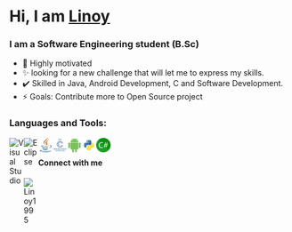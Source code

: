 # Hi, I am [**Linoy**][linkedin]

### I am a Software Engineering student (B.Sc)
- 🌱 Highly motivated
- ✨ looking for a new challenge that will let me to express my skills.
- :heavy_check_mark: Skilled in Java, Android Development, C and Software Development.
- ⚡ Goals: Contribute more to Open Source project

### Languages and Tools:
<img align="left" alt="Visual Studio" width="26px" src="https://visualstudio.microsoft.com/wp-content/uploads/2019/02/VSWinIcon_100x.png" />
<img align="left" alt="Eclipse" width="26px" src="https://www.eclipse.org/downloads/assets/public/images/logo-eclipse.png" />
<img align="left" alt="JAVA" width="26px" src="https://raw.githubusercontent.com/github/explore/80688e429a7d4ef2fca1e82350fe8e3517d3494d/topics/java/java.png" />
<img align="left" alt="C"  width="26px" src="https://raw.githubusercontent.com/github/explore/80688e429a7d4ef2fca1e82350fe8e3517d3494d/topics/c/c.png" />
<img align="left" alt="Android" width="26px" src="https://raw.githubusercontent.com/github/explore/80688e429a7d4ef2fca1e82350fe8e3517d3494d/topics/android/android.png" />
<img align="left" alt="Python"  width="26px" src="https://raw.githubusercontent.com/github/explore/80688e429a7d4ef2fca1e82350fe8e3517d3494d/topics/python/python.png" />
<img align="left" alt="C#"  width="26px" src="https://raw.githubusercontent.com/github/explore/80688e429a7d4ef2fca1e82350fe8e3517d3494d/topics/csharp/csharp.png" />


<br />

#### Connect with me
[<img align="left" alt="Linoy1995" width="22px" src="https://cdn.jsdelivr.net/npm/simple-icons@v3/icons/linkedin.svg" />][linkedin]
 
<br />
<br />

[linkedin]: https://www.linkedin.com/in/linoy-shemo
